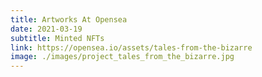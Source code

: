 ```yaml
---
title: Artworks At Opensea
date: 2021-03-19
subtitle: Minted NFTs
link: https://opensea.io/assets/tales-from-the-bizarre
image: ./images/project_tales_from_the_bizarre.jpg
---
```

